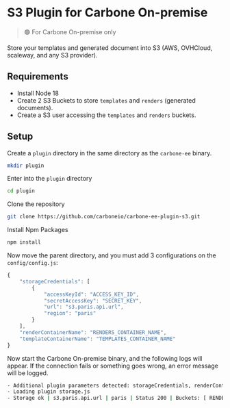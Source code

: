 # S3 Plugin for Carbone On-premise

> 🟢 For Carbone On-premise only 

Store your templates and generated document into S3 (AWS, OVHCloud, scaleway, and any S3 provider).

## Requirements
- Install Node 18
- Create 2 S3 Buckets to store `templates` and `renders` (generated documents).
- Create a S3 user accessing the `templates` and `renders` buckets. 

## Setup

Create a `plugin` directory in the same directory as the `carbone-ee` binary.
```sh
mkdir plugin
```
Enter into the `plugin` directory
```sh
cd plugin
```
Clone the repository
```sh
git clone https://github.com/carboneio/carbone-ee-plugin-s3.git
```
Install Npm Packages
```sh
npm install
```
Now move the parent directory, and you must add 3 configurations on the `config/config.js`:
```js
{
    "storageCredentials": [
        {
            "accessKeyId": "ACCESS_KEY_ID",
            "secretAccessKey": "SECRET_KEY",
            "url": "s3.paris.api.url",
            "region": "paris"
        }
    ],
    "renderContainerName": "RENDERS_CONTAINER_NAME",
    "templateContainerName": "TEMPLATES_CONTAINER_NAME"
}
```
Now start the Carbone On-premise binary, and the following logs will appear.
If the connection fails or something goes wrong, an error message will be logged.
```sh
- Additional plugin parameters detected: storageCredentials, renderContainerName, templateContainerName in config.json file
- Loading plugin storage.js
- Storage ok | s3.paris.api.url | paris | Status 200 | Buckets: [ RENDERS_CONTAINER_NAME ][ TEMPLATES_CONTAINER_NAME ]
```
